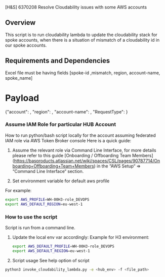 [H&S] 6370208 Resolve Cloudability issues with some AWS accounts

## Overview
This script is to run cloudability lambda to update the cloudability stack for spoke accounts, when there is a situation of mismatch of a cloudability id in our spoke accounts.

## Requirements and Dependencies
Excel file must be having fields [spoke-id ,mismatch, region, account-name, spoke_name]

# Payload
{"account": , "region": , "account-name": , "RequestType": }

### Assume IAM Role for particular HUB Account

How to run python/bash script locally for the account assuming federated IAM role via AWS Token Broker console
Here is a quick guide:

1. Assume the relevant role via Command Line Interface, for more details please refer to this guide [Onboarding / Offboarding Team Members] (<https://basproducts.atlassian.net/wiki/spaces/CSL/pages/90787714/Onboarding+Offboarding+Team+Members>) in the “AWS Setup“ => “Command Line Interface“ section.

2. Set environment variable for default aws profile

For example:
```bash
export AWS_PROFILE=WH-00H3-role_DEVOPS
export AWS_DEFAULT_REGION=eu-west-1
```

### How to use the script

Script is run from a command line.

1. Update the local env var accordingly:
    Example for H3 environment:
    ```bash
    export AWS_DEFAULT_PROFILE=WH-00H3-role_DEVOPS
    export AWS_DEFAULT_REGION=eu-west-1
    ```

2. Script usage
See help option of script

```bash
python3 invoke_cloudability_lambda.py -e <hub_env> -f <file_path>
```
